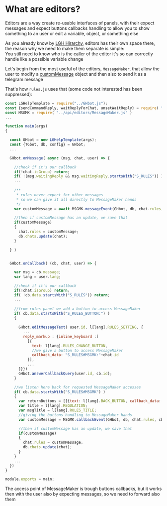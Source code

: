 # What are editors?

Editors are a way create re-usable interfaces of panels, with their expect messages and expect buttons callbacks handling to allow you to show something to an user or edit a variable, object, or something else

As you already know by [LGH Hirarchy](callbacks.md/#lgh-hirarchy), editors has their own space there, the reason why we need to make them separate is simple:  
You still need to know who is the caller of the editor it's so can correctly handle like a possible variable change

Let's begin from the most useful of the editors, `MessageMaker`, that allow the user to modify a [customMessage](GHBot.md/#custommessage-object) object and then also to send it as a telegram message

That's how `rules.js` uses that (some code not interested has been suppressed):

```javascript
const LGHelpTemplate = require("../GHbot.js");
const {sendCommandReply, waitReplyForChat, unsetWaitReply} = require( "../api/utils/utils.js" );
const MSGMK = require( "../api/editors/MessageMaker.js" )
...

function main(args)
{

  const GHbot = new LGHelpTemplate(args);
  const {TGbot, db, config} = GHbot;
  ...

  GHbot.onMessage( async (msg, chat, user) => {

    //check if it's our callback
    if(!chat.isGroup) return;
    if( !(msg.waitingReply && msg.waitingReply.startsWith("S_RULES")) ) return;
    ...
    
    /**
     * rules never expect for other messages
     * so we can give it all directly to MessageMaker hands
     */
    var customMessage = await MSGMK.messageEvent(GHbot, db, chat.rules, msg, chat, user, "S_RULES");

    //then if customMessage has an update, we save that
    if(customMessage)
    {
      chat.rules = customMessage;
      db.chats.update(chat);
    }

  } )


  GHbot.onCallback( (cb, chat, user) => {

    var msg = cb.message;
    var lang = user.lang;

    //check if it's our callback
    if(!chat.isGroup) return;
    if( !cb.data.startsWith("S_RULES")) return;
    ...

    //from rules panel we add a button to access MessageMaker
    if( cb.data.startsWith("S_RULES_BUTTON:") )
    {
    
      GHbot.editMessageText( user.id, l[lang].RULES_SETTING, {
        ...
        reply_markup : {inline_keyboard :[
          [{
            text: l[lang].RULES_CHANGE_BUTTON,
            //we give a button to access MessageMaker
            callback_data: "S_RULES#MSGMK:"+chat.id
          }],
          ...
      ]}})
      GHbot.answerCallbackQuery(user.id, cb.id);
    }

    //we listen here back for requested MessageMaker accesses
    if( cb.data.startsWith("S_RULES#MSGMK") )
    {
      var returnButtons = [[{text: l[lang].BACK_BUTTON, callback_data: "S_RULES_BUTTON:"+chat.id}]];
      var title = l[lang].REGULATION;
      var msgTitle = l[lang].RULES_TITLE;
      //giving the buttons handling to MessageMaker hands
      var customMessage = MSGMK.callbackEvent(GHbot, db, chat.rules, cb, chat, user, "S_RULES", returnButtons, title, msgTitle)

      //then if customMessage has an update, we save that
      if(customMessage)
      {
        chat.rules = customMessage;
        db.chats.update(chat);
      }
    }
    ...
  })
}

module.exports = main;

```

The access point of MessageMaker is trough buttons callbacks, but it works then with the user also by expecting messages, so we need to forward also them
